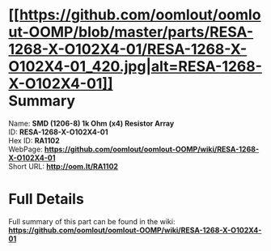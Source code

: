 
[[https://github.com/oomlout/oomlout-OOMP/blob/master/parts/RESA-1268-X-O102X4-01/RESA-1268-X-O102X4-01_420.jpg|alt=RESA-1268-X-O102X4-01]]     
Summary
=================
  
Name: __SMD (1206-8) 1k Ohm (x4) Resistor Array__    
ID: __RESA-1268-X-O102X4-01__   
Hex ID: __RA1102__   
WebPage: __https://github.com/oomlout/oomlout-OOMP/wiki/RESA-1268-X-O102X4-01__   
Short URL: __http://oom.lt/RA1102__   

Full Details
==========================
Full summary of this part can be found in the wiki:   
__https://github.com/oomlout/oomlout-OOMP/wiki/RESA-1268-X-O102X4-01__    


